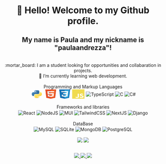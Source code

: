 <h1 align="center">👋 Hello! Welcome to my Github profile.</h1>
<h2 align="center">My name is Paula and my nickname is "paulaandrezza"!</h1>
<br>
<div align="center">
:mortar_board: I am a student looking for opportunities and collabaration in projects.
<br>
🌱 I’m currently learning web development.
</div>

<br>
<div align="center" style="display: inline_block">
Programming and Markup Languages
</div>
<div align="center" style="display: inline_block">
  <img align="center" alt="Python" height="30" width="40" src="https://raw.githubusercontent.com/devicons/devicon/master/icons/python/python-original.svg">
  <img align="center" alt="HTML" height="30" width="40" src="https://raw.githubusercontent.com/devicons/devicon/master/icons/html5/html5-original.svg">
  <img align="center" alt="CSS" height="30" width="40" src="https://raw.githubusercontent.com/devicons/devicon/master/icons/css3/css3-original.svg">
  <img align="center" alt="JavaScript" height="30" width="40" src="https://raw.githubusercontent.com/devicons/devicon/master/icons/javascript/javascript-plain.svg">
  <img align="center" alt="TypeScript" height="30" width="40" src="https://cdn.jsdelivr.net/gh/devicons/devicon/icons/typescript/typescript-original.svg">
  <img align="center" alt="C" height="30" width="40" src="https://cdn.jsdelivr.net/gh/devicons/devicon/icons/c/c-original.svg">
  <img align="center" alt="C#" height="30" width="40" src="https://cdn.jsdelivr.net/gh/devicons/devicon/icons/csharp/csharp-original.svg">
</div>

<br>
<div align="center" style="display: inline_block">
Frameworks and libraries
</div>
<div align="center" style="display: inline_block">
  <img align="center" alt="React" height="30" width="40" src="https://cdn.jsdelivr.net/gh/devicons/devicon/icons/react/react-original.svg">
  <img align="center" alt="NodeJS" height="30" width="40" src="https://cdn.jsdelivr.net/gh/devicons/devicon/icons/nodejs/nodejs-original.svg">
  <img align="center" alt="MUI" height="30" width="40" src="https://cdn.jsdelivr.net/gh/devicons/devicon/icons/materialui/materialui-original.svg">
  <img align="center" alt="TailwindCSS" height="30" width="40" src="https://cdn.jsdelivr.net/gh/devicons/devicon@latest/icons/tailwindcss/tailwindcss-original.svg">
  <img align="center" alt="NextJS" height="30" width="40" src="https://cdn.jsdelivr.net/gh/devicons/devicon/icons/nextjs/nextjs-original.svg">
  <img align="center" alt="Django" height="30" width="40" src="https://cdn.jsdelivr.net/gh/devicons/devicon/icons/django/django-plain.svg">
</div>

<br>
<div align="center" style="display: inline_block">
DataBase
</div>
<div align="center" style="display: inline_block">
  <img align="center" alt="MySQL" height="30" width="40" src="https://cdn.jsdelivr.net/gh/devicons/devicon/icons/mysql/mysql-original.svg">
  <img align="center" alt="SQLite" height="30" width="40" src="https://cdn.jsdelivr.net/gh/devicons/devicon/icons/sqlite/sqlite-original.svg">
  <img align="center" alt="MongoDB" height="30" width="40" src="https://cdn.jsdelivr.net/gh/devicons/devicon/icons/mongodb/mongodb-original.svg">
  <img align="center" alt="PostgreSQL" height="30" width="40" src="https://cdn.jsdelivr.net/gh/devicons/devicon/icons/postgresql/postgresql-plain.svg" />
</div>

<br>
<div align="center"> 
  <a href = "mailto:paulaandrezza25@gmail.com"><img src="https://img.shields.io/badge/-Gmail-%23333?style=for-the-badge&logo=gmail&logoColor=white" target="_blank"></a>
  <a href="https://www.linkedin.com/in/paula-andrezza/" target="_blank"><img src="https://img.shields.io/badge/-LinkedIn-%230077B5?style=for-the-badge&logo=linkedin&logoColor=white" target="_blank"></a> 
</div>

  ##
  
 <div align="center">
  <a href="https://github.com/paulaandrezza">
  <img height="180em" src="https://github-readme-stats.vercel.app/api?username=paulaandrezza&show_icons=true&theme=radical&include_all_commits=false"/>
  <img height="180em" src="https://github-readme-stats.vercel.app/api/top-langs/?username=paulaandrezza&layout=compact&langs_count=7&theme=radical"/>
  <img height="180em" src="https://github-readme-streak-stats.herokuapp.com/?user=paulaandrezza&theme=radical&hide_border=false">
</div>
